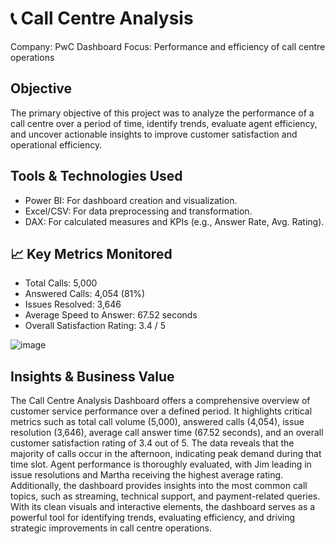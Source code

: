 # 📞 Call Centre Analysis


Company: PwC
Dashboard Focus: Performance and efficiency of call centre operations


## Objective

The primary objective of this project was to analyze the performance of a call centre over a period of time, identify trends, evaluate agent efficiency, and uncover actionable insights to improve customer satisfaction and operational efficiency.


## Tools & Technologies Used

* Power BI: For dashboard creation and visualization.
* Excel/CSV: For data preprocessing and transformation.
* DAX: For calculated measures and KPIs (e.g., Answer Rate, Avg. Rating).


## 📈 Key Metrics Monitored

* Total Calls: 5,000
* Answered Calls: 4,054 (81%)
* Issues Resolved: 3,646
* Average Speed to Answer: 67.52 seconds
* Overall Satisfaction Rating: 3.4 / 5



![image](https://github.com/user-attachments/assets/154a682c-c75d-4203-9de8-aa4207cb0c20)


## Insights & Business Value
The Call Centre Analysis Dashboard offers a comprehensive overview of customer service performance over a defined period. It highlights critical metrics such as total call volume (5,000), answered calls (4,054), issue resolution (3,646), average call answer time (67.52 seconds), and an overall customer satisfaction rating of 3.4 out of 5. The data reveals that the majority of calls occur in the afternoon, indicating peak demand during that time slot. Agent performance is thoroughly evaluated, with Jim leading in issue resolutions and Martha receiving the highest average rating. Additionally, the dashboard provides insights into the most common call topics, such as streaming, technical support, and payment-related queries. With its clean visuals and interactive elements, the dashboard serves as a powerful tool for identifying trends, evaluating efficiency, and driving strategic improvements in call centre operations.
